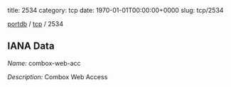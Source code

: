 title: 2534
category: tcp
date: 1970-01-01T00:00:00+0000
slug: tcp/2534

[portdb](/) / [tcp](/category/tcp.html) / 2534


## IANA Data

_Name:_ combox-web-acc

_Description:_ Combox Web Access

